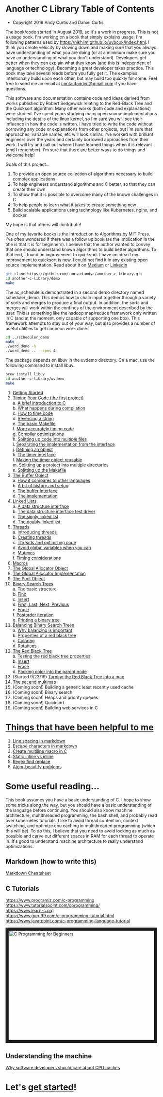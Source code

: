 # Another C Library Table of Contents
- Copyright 2019 Andy Curtis and Daniel Curtis

The book/code started in August 2019, so it's a work in progress.  This is not a usage book.  I'm working on a book that simply explains usage.  I'm following patterns used by https://nikhilm.github.io/uvbook/index.html.  I think you create velocity by slowing down and making sure that you always have understanding of what you are doing (or at a minimum make sure you have an understanding of what you don't understand).   Developers get better when they can explain what they know (and this is independent of language or technology).  Becoming a great developer takes practice.  This book may take several reads before you fully get it.  The examples intentionally build upon each other, but may build too quickly for some.  Feel free to send me an email at contactandyc@gmail.com if you have questions.

This software and documentation contains code and ideas derived from works published by Robert Sedgewick relating to the Red-Black Tree and the Quicksort algorithm.  Many other works (both code and explanations) were studied.  I've spent years studying many open source implementations including the details of the linux kernel, so I'm sure you will see their influence in how the code is written.  I have tried to write the code without borrowing any code or explanations from other projects, but I'm sure that approaches, variable names, etc will look similar.  I've worked with brilliant engineers over the years and certainly borrowed approaches from their work.  I will try and call out where I have learned things when it is relevant (and I remember).  I'm sure that there are better ways to do things and welcome help!  

Goals of this project...
1. To provide an open source collection of algorithms necessary to build complex applications
2. To help engineers understand algorithms and C better, so that they can create their own
3. To show that it is possible to overcome many of the known challenges in C
4. To help people to learn what it takes to create something new
5. Build scalable applications using technology like Kubernetes, nginx, and docker.

My hope is that others will contribute!  

One of my favorite books is the Introduction to Algorithms by MIT Press.  I've often wondered if there was a follow up book (as the implication in the title is that it is for beginners).  I believe that the author wanted to convey that one should understand known algorithms to build better algorithms.  To that end, I found an improvement to quicksort.  I have no idea if my improvement to quicksort is new.  I could not find it in any existing open source implementation.  Read about it on [Medium](https://medium.com/@contactandyc/improving-quicksorts-worst-case-ef48f756bd4e) or [LinkedIn](https://www.linkedin.com/pulse/improving-60-year-old-algorithm-andy-curtis/)

```bash
git clone https://github.com/contactandyc/another-c-library.git
cd another-c-library/demo
make
```

The ac_schedule is demonstrated in a second demo directory named scheduler_demo.  This demos how to chain input together through a variety of sorts and merges to produce a final output.  In addition, the sorts and merges will work within the confines of the environment described by the user.  This is something like the hadoop map/reduce framework only written in C (and at the moment, only capable of supporting one box).  This framework attempts to stay out of your way, but also provides a number of useful utilities to get common work done.  

```bash
cd ../scheduler_demo
make
./word_demo -h
./word_demo .. --cpus 4
```

The package depends on libuv in the uvdemo directory.  On a mac, use the following command to install libuv.
```bash
brew install libuv
cd another-c-library/uvdemo
make
```

1. [Getting Started](website/docs/1-getting-started/index.md)
2. [Timing Your Code (the first project)](website/docs/2-timing/index.md)<br/>
   a. [A brief introduction to C](website/docs/2-timing/index.md#a-brief-introduction-to-c)<br/>
   b. [What happens during compilation](website/docs/2-timing/index.md#what-happens-during-compilation)<br/>
   c. [How to time code](website/docs/2-timing/index.md#how-to-time-code)<br/>
   d. [Reversing a string](website/docs/2-timing/index.md#reversing-a-string)<br/>
   e. [The basic Makefile](website/docs/2-timing/index.md#the-basic-makefile)<br/>
   f. [More accurately timing code](website/docs/2-timing/index.md#more-accurately-timing-code)<br/>
   g. [Compiler optimizations](website/docs/2-timing/index.md#compiler-optimizations)<br/>
   h. [Splitting up code into multiple files](website/docs/2-timing/index.md#splitting-up-code-into-multiple-files)<br/>
   i. [Separating the implementation from the interface](website/docs/2-timing/index.md#separating-the-implementation-from-the-interface)<br/>
   j. [Defining an object](website/docs/2-timing/index.md#defining-an-object)<br/>
   k. [The timer interface](website/docs/2-timing/index.md#the-timer-interface)<br/>
   l. [Making the timer object reusable](website/docs/2-timing/index.md#making-the-timer-object-reusable)<br/>
   m. [Splitting up a project into multiple directories](website/docs/2-timing/index.md#splitting-up-a-project-into-multiple-directories)<br/>
   n. [Splitting up the Makefile](website/docs/2-timing/index.md#splitting-up-the-makefile)<br/>
3. [The Buffer Object](website/docs/3-buffer/index.md)<br/>
   a. [How it compares to other languages](website/docs/3-buffer/index.md#how-it-compares-to-other-languages)<br/>
   b. [A bit of history and setup](website/docs/3-buffer/index.md#a-bit-of-history-and-setup)<br/>
   c. [The buffer interface](website/docs/3-buffer/index.md#the-buffer-interface)<br/>
   d. [The implementation](website/docs/3-buffer/index.md#the-implementation)<br/>
4. [Linked Lists](website/docs/4-linked-lists/index.md)<br/>
   a. [A data structure interface](website/docs/4-linked-lists/index.md#a-data-structure-interface)<br/>
   b. [The data structure interface test driver](website/docs/4-linked-lists/index.md#the-data-structure-interface-test-driver)<br/>
   c. [The singly linked list](website/docs/4-linked-lists/index.md#the-singly-linked-list)<br/>
   d. [The doubly linked list](website/docs/4-linked-lists/index.md#the-doubly-linked-list)<br/>
5. [Threads](website/docs/5-threads/index.md)<br/>
   a. [Introducing threads](website/docs/5-threads/index.md#introducing-threads)<br/>
   b. [Creating threads](website/docs/5-threads/index.md#creating-threads)<br/>
   c. [Threads and optimizing code](website/docs/5-threads/index.md#threads-and-optimizing-code)<br/>
   d. [Avoid global variables when you can](website/docs/5-threads/index.md#avoid-global-variables-when-you-can)<br/>
   e. [Mutexes](website/docs/5-threads/index.md#mutexes)<br/>
   f. [Timing considerations](website/docs/5-threads/index.md#timing-considerations)<br/>
6. [Macros](website/docs/6-macros/index.md)
7. [The Global Allocator Object](website/docs/7-allocator/index.md)
8. [The Global Allocator Implementation](website/docs/8-allocator-implementation/index.md)
9. [The Pool Object](website/docs/9-pool/index.md)
10. [Binary Search Trees](website/docs/10-binary-search/index.md)<br/>
   a. [The basic structure](website/docs/10-binary-search/index.md#the-basic-structure)<br/>
   b. [Find](website/docs/10-binary-search/index.md#find)<br/>
   c. [Insert](website/docs/10-binary-search/index.md#insert)<br/>
   d. [First, Last, Next, Previous](website/docs/10-binary-search/index.md#first-last-next-previous)<br/>
   e. [Erase](website/docs/10-binary-search/index.md#erase)<br/>
   f. [Postorder iteration](website/docs/10-binary-search/index.md#postorder_iteration)<br/>
   g. [Printing a binary tree](website/docs/10-binary-search/index.md#printing-a-binary-tree)<br/>
11. [Balancing Binary Search Trees](website/docs/11-balancing-binary-search-trees/index.md)<br/>
   a. [Why balancing is important](website/docs/11-balancing-binary-search-trees/index.md#why-balancing-is-important)<br/>
   b. [Properties of a red black tree](website/docs/11-balancing-binary-search-trees/index.md#properties-of-a-red-black-tree)<br/>
   c. [Coloring](website/docs/11-balancing-binary-search-trees/index.md#coloring)<br/>
   d. [Rotations](website/docs/11-balancing-binary-search-trees/index.md#rotations)<br/>
12. [The Red Black Tree](website/docs/12-red-black-tree/index.md)<br/>
   a. [Testing the red black tree properties](website/docs/12-red-black-tree/index.md#testing-the-red-black-tree-properties)<br/>
   b. [Insert](website/docs/12-red-black-tree/index.md#insert)<br/>
   c. [Erase](website/docs/12-red-black-tree/index.md#erase)<br/>
   d. [Packing color into the parent node](website/docs/12-red-black-tree/index.md#packing-color-into-the-parent-node)<br/>
13. (Started 9/23/19) [Turning the Red Black Tree into a map](website/docs/13-map/index.md)
14. [The set and multimap](website/docs/14-set-and-multimap/index.md)
15. (Coming soon!) Building a generic least recently used cache
16. (Coming soon!) Binary search
17. (Coming soon!) Heaps and priority queues
18. (Coming soon!) Quicksort
19. (Coming soon!) Building web services in C

# [Things that have been helpful to me](website/docs/tips.md)
1. [Line spacing in markdown](website/docs/tips.md#line-spacing-in-markdown)
2. [Escape characters in markdown](website/docs/tips.md#escape-characters-in-markdown)
3. [Create multiline macro in C](website/docs/tips.md#create-multiline-macro-in-c)
4. [Static inline vs inline](website/docs/tips.md#static-inline-vs-inline)
5. [Regex find replace](website/docs/tips.md#regex-find-replace)
6. [Atom-beautify problems](website/docs/tips.md#atom-beautify-problems)


# Some useful reading...

This book assumes you have a basic understanding of C.  I hope to show some tricks along the way, but you should have a basic understanding of the language before continuing.  You should also know machine architecture, multithreaded programming, the bash shell, and probably read over kubernetes tutorials.  I like to avoid thread contention, context switching, and optimize cpu caching in multithreaded programming (which this will be).  To do this, I believe that you need to avoid locking as much as possible and carve out different spaces in RAM for each thread to operate in.  It's good to understand machine architecture to really understand optimizations.

## Markdown (how to write this)
[Markdown Cheatsheet](https://github.com/adam-p/markdown-here/wiki/Markdown-Cheatsheet)<br/>

## C Tutorials
https://www.programiz.com/c-programming<br/>
https://www.tutorialspoint.com/cprogramming/<br/>
https://www.learn-c.org<br/>
https://www.guru99.com/c-programming-tutorial.html<br/>
https://www.javatpoint.com/c-programming-language-tutorial<br/>

<a href="http://www.youtube.com/watch?feature=player_embedded&v=KJgsSFOSQv0
" target="_blank"><img src="http://img.youtube.com/vi/KJgsSFOSQv0/0.jpg"
alt="C Programming for Beginners" width="480" height="360" border="10" /></a>

## Understanding the machine
[Why software developers should care about CPU caches](https://medium.com/software-design/why-software-developers-should-care-about-cpu-caches-8da04355bb8a)<br/>

# Let's [get started](website/docs/1_getting_started.md)!
